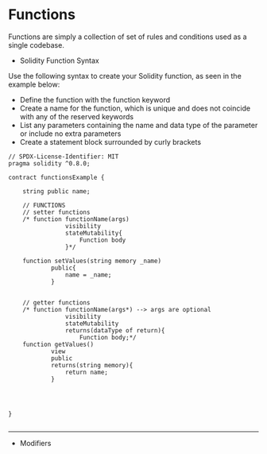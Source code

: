# Functions

Functions are simply a collection of set of rules and conditions used as a single codebase.

* Solidity Function Syntax 

Use the following syntax to create your Solidity function, as seen in the example below:

- Define the function with the function keyword
- Create a name for the function, which is unique and does not coincide with any of the reserved keywords
- List any parameters containing the name and data type of the parameter or include no extra parameters
- Create a statement block surrounded by curly brackets

```
// SPDX-License-Identifier: MIT
pragma solidity ^0.8.0;

contract functionsExample {

    string public name;

    // FUNCTIONS
    // setter functions
    /* function functionName(args)
                visibility
                stateMutability{
                    Function body
                }*/

    function setValues(string memory _name)
            public{
                name = _name;
            }            


    // getter functions
    /* function functionName(args*) --> args are optional
                visibility
                stateMutability
                returns(dataType of return){
                    Function body;*/
    function getValues()
            view
            public
            returns(string memory){
                return name;
            }  

                


}


```

<hr/>

* Modifiers
